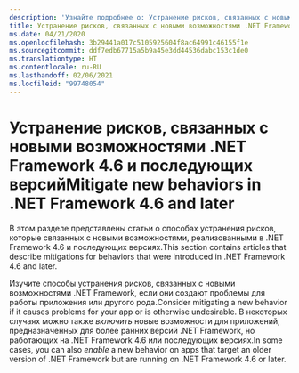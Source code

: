 ```yaml
---
description: 'Узнайте подробнее о: Устранение рисков, связанных с новыми возможностями .NET Framework 4.6 и последующих версий'
title: Устранение рисков, связанных с новыми возможностями .NET Framework
ms.date: 04/21/2020
ms.openlocfilehash: 3b29441a017c5105925604f8ac64991c46155f1e
ms.sourcegitcommit: ddf7edb67715a5b9a45e3dd44536dabc153c1de0
ms.translationtype: HT
ms.contentlocale: ru-RU
ms.lasthandoff: 02/06/2021
ms.locfileid: "99748054"
---
```

# <a name="mitigate-new-behaviors-in-net-framework-46-and-later"></a><span data-ttu-id="ff59e-103">Устранение рисков, связанных с новыми возможностями .NET Framework 4.6 и последующих версий</span><span class="sxs-lookup"><span data-stu-id="ff59e-103">Mitigate new behaviors in .NET Framework 4.6 and later</span></span>

<span data-ttu-id="ff59e-104">В этом разделе представлены статьи о способах устранения рисков, которые связанных с новыми возможностями, реализованными в .NET Framework 4.6 и последующих версиях.</span><span class="sxs-lookup"><span data-stu-id="ff59e-104">This section contains articles that describe mitigations for behaviors that were introduced in .NET Framework 4.6 and later.</span></span>

<span data-ttu-id="ff59e-105">Изучите способы устранения рисков, связанных с новыми возможностями .NET Framework, если они создают проблемы для работы приложения или другого рода.</span><span class="sxs-lookup"><span data-stu-id="ff59e-105">Consider mitigating a new behavior if it causes problems for your app or is otherwise undesirable.</span></span> <span data-ttu-id="ff59e-106">В некоторых случаях можно также *включить* новые возможности для приложений, предназначенных для более ранних версий .NET Framework, но работающих на .NET Framework 4.6 или последующих версиях.</span><span class="sxs-lookup"><span data-stu-id="ff59e-106">In some cases, you can also *enable* a new behavior on apps that target an older version of .NET Framework but are running on .NET Framework 4.6 or later.</span></span>
